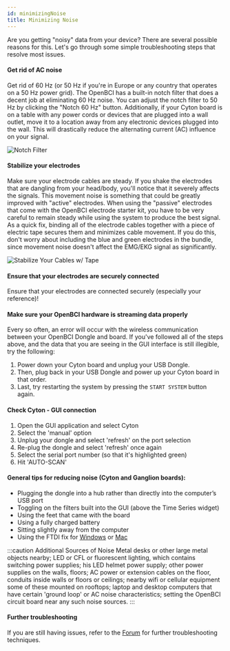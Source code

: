 ```yaml
---
id: minimizingNoise
title: Minimizing Noise
---
```


Are you getting "noisy" data from your device? There are several possible reasons for this. Let's go through some simple troubleshooting steps that resolve most issues.

#### Get rid of AC noise

Get rid of 60 Hz (or 50 Hz if you're in Europe or any country that operates on a 50 Hz power grid). The OpenBCI has a built-in notch filter that does a decent job at eliminating 60 Hz noise. You can adjust the notch filter to 50 Hz by clicking the "Notch 60 Hz" button. Additionally, if your Cyton board is on a table with any power cords or devices that are plugged into a wall outlet, move it to a location away from any electronic devices plugged into the wall. This will drastically reduce the alternating current (AC) influence on your signal.

![Notch Filter](../assets/GettingStartedImages/notch_bar.png)

#### Stabilize your electrodes

Make sure your electrode cables are steady. If you shake the electrodes that are dangling from your head/body, you'll notice that it severely affects the signals. This movement noise is something that could be greatly improved with "active" electrodes. When using the "passive" electrodes that come with the OpenBCI electrode starter kit, you have to be very careful to remain steady while using the system to produce the best signal. As a quick fix, binding all of the electrode cables together with a piece of electric tape secures them and minimizes cable movement. If you do this, don't worry about including the blue and green electrodes in the bundle, since movement noise doesn't affect the EMG/EKG signal as significantly.

![Stabilize Your Cables w/ Tape](../assets/GettingStartedImages/secureCables.JPG)

#### Ensure that your electrodes are securely connected

Ensure that your electrodes are connected securely (especially your reference)!

#### Make sure your OpenBCI hardware is streaming data properly

Every so often, an error will occur with the wireless communication between your OpenBCI Dongle and board. If you've followed all of the steps above, and the data that you are seeing in the GUI interface is still illegible, try the following:

1. Power down your Cyton board and unplug your USB Dongle.
2. Then, plug back in your USB Dongle and power up your Cyton board in that order. 
3. Last, try restarting the system by pressing the `START SYSTEM` button again.

#### Check Cyton - GUI connection
1. Open the GUI application and select Cyton
2. Select the 'manual' option
3. Unplug your dongle and select 'refresh' on the port selection
4. Re-plug the dongle and select 'refresh' once again
5. Select the serial port number (so that it's highlighted green)
6. Hit 'AUTO-SCAN'
 
#### General tips for reducing noise (Cyton and Ganglion boards):
* Plugging the dongle into a hub rather than directly into the computer’s USB port
* Toggling on the filters built into the GUI (above the Time Series widget)
* Using the feet that came with the board
* Using a fully charged battery
* Sitting slightly away from the computer
* Using the FTDI fix for [Windows](https://docs.openbci.com/Troubleshooting/FTDI_Fix_Windows/) or [Mac](https://docs.openbci.com/Troubleshooting/FTDI_Fix_Mac/)

:::caution Additional Sources of Noise
Metal desks or other large metal objects nearby; LED or CFL or fluorescent lighting, which contains switching power supplies; his LED helmet power supply; other power supplies on the walls, floors; AC power or extension cables on the floor, conduits inside walls or floors or ceilings; nearby wifi or cellular equipment some of these mounted on rooftops; laptop and desktop computers that have certain 'ground loop' or AC noise characteristics; setting the OpenBCI circuit board near any such noise sources.
:::


#### Further troubleshooting

If you are still having issues, refer to the [Forum](https://openbci.com/forum/) for further troubleshooting techniques.
